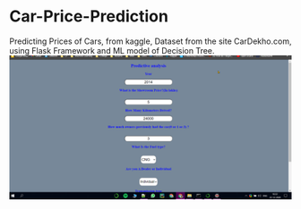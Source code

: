 # Car-Price-Prediction
Predicting Prices of Cars, from kaggle, Dataset from the site CarDekho.com,  using Flask Framework and ML model of Decision Tree.
![alt text](https://github.com/anshulsingh8101/Car-Price-Prediction/blob/main/chrome_8w0G4dTWUQ.png)
